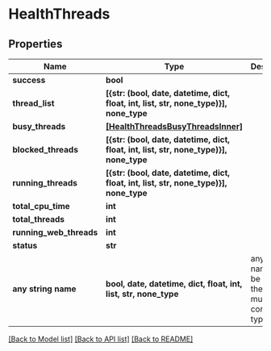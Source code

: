 # HealthThreads


## Properties
Name | Type | Description | Notes
------------ | ------------- | ------------- | -------------
**success** | **bool** |  | [optional] 
**thread_list** | **[{str: (bool, date, datetime, dict, float, int, list, str, none_type)}], none_type** |  | [optional] 
**busy_threads** | [**[HealthThreadsBusyThreadsInner]**](HealthThreadsBusyThreadsInner.md) |  | [optional] 
**blocked_threads** | **[{str: (bool, date, datetime, dict, float, int, list, str, none_type)}], none_type** |  | [optional] 
**running_threads** | **[{str: (bool, date, datetime, dict, float, int, list, str, none_type)}], none_type** |  | [optional] 
**total_cpu_time** | **int** |  | [optional] 
**total_threads** | **int** |  | [optional] 
**running_web_threads** | **int** |  | [optional] 
**status** | **str** |  | [optional] 
**any string name** | **bool, date, datetime, dict, float, int, list, str, none_type** | any string name can be used but the value must be the correct type | [optional]

[[Back to Model list]](../README.md#documentation-for-models) [[Back to API list]](../README.md#documentation-for-api-endpoints) [[Back to README]](../README.md)


